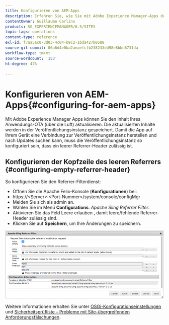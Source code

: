 ```yaml
---
title: Konfigurieren von AEM-Apps
description: Erfahren Sie, wie Sie mit Adobe Experience Manager-Apps den Inhalt Ihres Anwendungs-OTA aktualisieren können (über die Luft).
contentOwner: Guillaume Carlino
products: SG_EXPERIENCEMANAGER/6.5/SITES
topic-tags: operations
content-type: reference
exl-id: f7aa5ac0-3d03-4c04-b9c2-1bda427b0588
source-git-commit: 06a6d4e0ba2aeaefcfb238233dd98e8bbd6731da
workflow-type: tm+mt
source-wordcount: '153'
ht-degree: 47%

---
```


# Konfigurieren von AEM-Apps{#configuring-for-aem-apps}

Mit Adobe Experience Manager Apps können Sie den Inhalt Ihres Anwendungs-OTA (über die Luft) aktualisieren. Die aktualisierten Inhalte werden in der Veröffentlichungsinstanz gespeichert. Damit die App auf Ihrem Gerät eine Verbindung zur Veröffentlichungsinstanz herstellen und nach Updates suchen kann, muss die Veröffentlichungsinstanz so konfiguriert sein, dass ein leerer Referrer-Header zulässig ist.

## Konfigurieren der Kopfzeile des leeren Referrers {#configuring-empty-referrer-header}

So konfigurieren Sie den Referrer-Filterdienst:

* Öffnen Sie die Apache Felix-Konsole (**Konfigurationen**) bei:
* https://&lt;Server>:&lt;Port-Nummer>/system/console/configMgr
* Melden Sie sich als admin an.
* Wählen Sie im Menü **Configurations**: *Apache Sling Referrer Filter*.
* Aktivieren Sie das Feld Leere erlauben , damit leere/fehlende Referrer-Header zulässig sind.
* Klicken Sie auf **Speichern**, um Ihre Änderungen zu speichern.

![chlimage_1-58](assets/chlimage_1-58a.png)

Weitere Informationen erhalten Sie unter [OSGi-Konfigurationseinstellungen](/help/sites-deploying/osgi-configuration-settings.md) und [Sicherheitsprüfliste – Probleme mit Site-übergreifenden Anforderungsfälschungen](/help/sites-administering/security-checklist.md#protect-against-cross-site-request-forgery).
